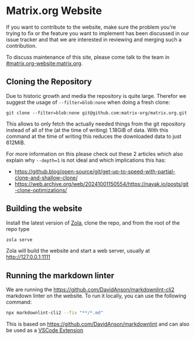 # Matrix.org Website

If you want to contribute to the website, make sure the problem you're trying to
fix or the feature you want to implement has been discussed in our issue tracker
and that we are interested in reviewing and merging such a contribution.

To discuss maintenance of this site, please come talk to the team in
[#matrix.org-website:matrix.org](https://matrix.to/#/#matrix.org-website:matrix.org).

## Cloning the Repository

Due to historic growth and media the repository is quite large. Therefor we suggest the usage of `--filter=blob:none` when doing a fresh clone:

```shell
git clone --filter=blob:none git@github.com:matrix-org/matrix.org.git
```

This allows to only fetch the actually needed things from the git repository instead of all of the (at the time of writing) 1.18GiB of data.
With this command at the time of writing this reduces the downloaded data to just 612MiB.

For more information on this please check out these 2 articles which also explain why `--depth=1` is not ideal and which implications this has:

- <https://github.blog/open-source/git/get-up-to-speed-with-partial-clone-and-shallow-clone/>
- <https://web.archive.org/web/20241001150554/https://nayak.io/posts/git-clone-optimizations/>

## Building the website

Install the latest version of [Zola](https://www.getzola.org), clone the repo, and from the root of the
repo type

```bash
zola serve
```

Zola will build the website and start a web server, usually at
<http://127.0.0.1:1111>

## Running the markdown linter

We are running the <https://github.com/DavidAnson/markdownlint-cli2> markdown linter on the website.
To run it locally, you can use the following command:

```bash
npx markdownlint-cli2 --fix "**/*.md"
```

This is based on <https://github.com/DavidAnson/markdownlint> and can also be used as a [VSCode Extension](https://marketplace.visualstudio.com/items?itemName=DavidAnson.vscode-markdownlint)
